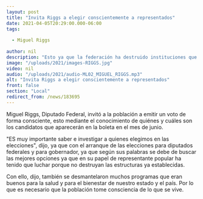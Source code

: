 ```yaml
---
layout: post
title: "Invita Riggs a elegir conscientemente a representados"
date: 2021-04-05T20:29:00.000-06:00
tags:
  
  - Miguel Riggs
  
author: nil
description: "Esto ya que la federación ha destruido instituciones que beneficiaban en diversos ámbitos."
image: "/uploads/2021/images-RIGGS.jpg"
video: nil
audio: "/uploads/2021/audio-ML02_MIGUEL_RIGGS.mp3"
alt: "Invita Riggs a elegir conscientemente a representados"
front: false
section: "Local"
redirect_from: /news/183695
---
```


Miguel Riggs, Diputado Federal, invitó a la población a emitir un voto de forma consciente, esto mediante el conocimiento de quiénes y cuáles son los candidatos que aparecerán en la boleta en el mes de junio.

"ES muy importante saber e investigar a quienes elegimos en las elecciones", dijo, ya que con el arranque de las elecciones para diputados federales y para gobernador, ya que según sus palabras se debe de buscar las mejores opciones ya que en su papel de representante popular ha tenido que luchar porque no destruyan las estructuras ya establecidas.

Con ello, dijo, también se desmantelaron muchos programas que eran buenos para la salud y para el bienestar de nuestro estado y el país. Por lo que es necesario que la población tome consciencia de lo que se vive.
